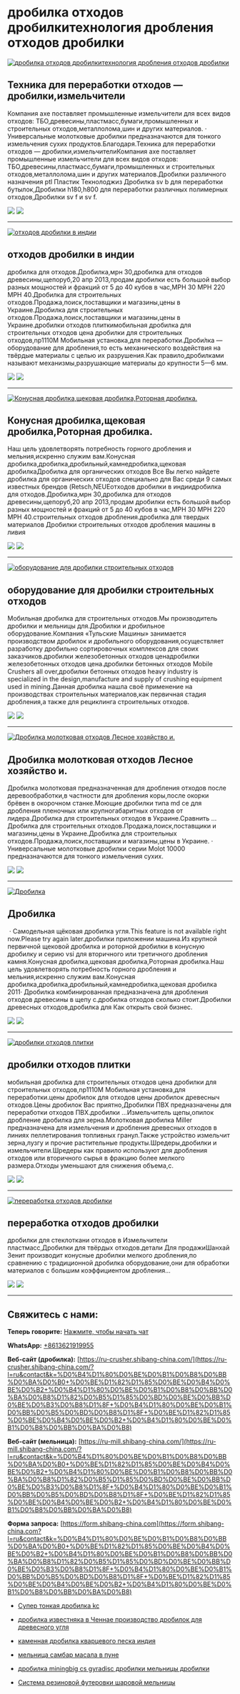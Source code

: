 # дробилка отходов дробилкитехнология дробления отходов дробилки

<a href="https://swt.shibang-china.com/?l=ru&img&k=%D0%B4%D1%80%D0%BE%D0%B1%D0%B8%D0%BB%D0%BA%D0%B0+%D0%BE%D1%82%D1%85%D0%BE%D0%B4%D0%BE%D0%B2+%D0%B4%D1%80%D0%BE%D0%B1%D0%B8%D0%BB%D0%BA%D0%B8%D1%82%D0%B5%D1%85%D0%BD%D0%BE%D0%BB%D0%BE%D0%B3%D0%B8%D1%8F+%D0%B4%D1%80%D0%BE%D0%B1%D0%BB%D0%B5%D0%BD%D0%B8%D1%8F+%D0%BE%D1%82%D1%85%D0%BE%D0%B4%D0%BE%D0%B2+%D0%B4%D1%80%D0%BE%D0%B1%D0%B8%D0%BB%D0%BA%D0%B8" target="_blank">![дробилка отходов дробилкитехнология дробления отходов дробилки](http://static.shibang-china.com/all-800x300/357.jpg)</a>

## Техника для переработки отходов — дробилки,измельчители
Компания axe поставляет промышленные измельчители для всех видов отходов: ТБО,древесины,пластмасс,бумаги,промышленных и строительных отходов,металлолома,шин и других материалов.&nbsp;&#0183;&#32;Универсальные молотковые дробилки предназначаются для тонкого измельчения сухих продуктов.Благодаря.Техника для переработки отходов — дробилки,измельчителиКомпания axe поставляет промышленные измельчители для всех видов отходов: ТБО,древесины,пластмасс,бумаги,промышленных и строительных отходов,металлолома,шин и других материалов.Дробилки различного назначения ptl Пластик Текнолоджиз Дробилка sv b для переработки бутылок,Дробилки h180,h800 для переработки различных полимерных отходов,Дробилки sv f и sv f.


<a href="https://whatsapp.shibangsoft.com/WhatsApp.php" target="_blank" title="WhatsApp">![](http://static.shibang-china.com/icon/whatsapp.png)</a> <a href="https://swt.shibang-china.com/?l=ru&icon&k=%D0%B4%D1%80%D0%BE%D0%B1%D0%B8%D0%BB%D0%BA%D0%B0+%D0%BE%D1%82%D1%85%D0%BE%D0%B4%D0%BE%D0%B2+%D0%B4%D1%80%D0%BE%D0%B1%D0%B8%D0%BB%D0%BA%D0%B8%D1%82%D0%B5%D1%85%D0%BD%D0%BE%D0%BB%D0%BE%D0%B3%D0%B8%D1%8F+%D0%B4%D1%80%D0%BE%D0%B1%D0%BB%D0%B5%D0%BD%D0%B8%D1%8F+%D0%BE%D1%82%D1%85%D0%BE%D0%B4%D0%BE%D0%B2+%D0%B4%D1%80%D0%BE%D0%B1%D0%B8%D0%BB%D0%BA%D0%B8" target="_blank">![](http://static.shibang-china.com/icon/chat-ru.png)</a>

---

<a href="https://swt.shibang-china.com/?l=ru&img&k=%D0%B4%D1%80%D0%BE%D0%B1%D0%B8%D0%BB%D0%BA%D0%B0+%D0%BE%D1%82%D1%85%D0%BE%D0%B4%D0%BE%D0%B2+%D0%B4%D1%80%D0%BE%D0%B1%D0%B8%D0%BB%D0%BA%D0%B8%D1%82%D0%B5%D1%85%D0%BD%D0%BE%D0%BB%D0%BE%D0%B3%D0%B8%D1%8F+%D0%B4%D1%80%D0%BE%D0%B1%D0%BB%D0%B5%D0%BD%D0%B8%D1%8F+%D0%BE%D1%82%D1%85%D0%BE%D0%B4%D0%BE%D0%B2+%D0%B4%D1%80%D0%BE%D0%B1%D0%B8%D0%BB%D0%BA%D0%B8" target="_blank">![отходов дробилки в индии](http://static.shibang-china.com/all-800x300/1310.jpg)</a>

## отходов дробилки в индии
дробилка для отходов.Дробилка,мрн 30,дробилка для отходов древесины,щепоруб,20 апр 2013,продам дробилки есть большой выбор разных мощностей и фракций от 5 до 40 кубов в час,МРН 30 МРН 220 МРН 40.Дробилка для строительных отходов.Продажа,поиск,поставщики и магазины,цены в Украине.Дробилка для строительных отходов.Продажа,поиск,поставщики и магазины,цены в Украине.дробилки отходов плиткимобильная дробилка для строительных отходов цена дробилки для строительных отходов,np1110М Мобильная установка,для переработки.Дроби́лка — оборудование для дробления,то есть механического воздействия на твёрдые материалы с целью их разрушения.Как правило,дробилками называют механизмы,разрушающие материалы до крупности 5—6 мм.


<a href="https://whatsapp.shibangsoft.com/WhatsApp.php" target="_blank" title="WhatsApp">![](http://static.shibang-china.com/icon/whatsapp.png)</a> <a href="https://swt.shibang-china.com/?l=ru&icon&k=%D0%B4%D1%80%D0%BE%D0%B1%D0%B8%D0%BB%D0%BA%D0%B0+%D0%BE%D1%82%D1%85%D0%BE%D0%B4%D0%BE%D0%B2+%D0%B4%D1%80%D0%BE%D0%B1%D0%B8%D0%BB%D0%BA%D0%B8%D1%82%D0%B5%D1%85%D0%BD%D0%BE%D0%BB%D0%BE%D0%B3%D0%B8%D1%8F+%D0%B4%D1%80%D0%BE%D0%B1%D0%BB%D0%B5%D0%BD%D0%B8%D1%8F+%D0%BE%D1%82%D1%85%D0%BE%D0%B4%D0%BE%D0%B2+%D0%B4%D1%80%D0%BE%D0%B1%D0%B8%D0%BB%D0%BA%D0%B8" target="_blank">![](http://static.shibang-china.com/icon/chat-ru.png)</a>

---

<a href="https://swt.shibang-china.com/?l=ru&img&k=%D0%B4%D1%80%D0%BE%D0%B1%D0%B8%D0%BB%D0%BA%D0%B0+%D0%BE%D1%82%D1%85%D0%BE%D0%B4%D0%BE%D0%B2+%D0%B4%D1%80%D0%BE%D0%B1%D0%B8%D0%BB%D0%BA%D0%B8%D1%82%D0%B5%D1%85%D0%BD%D0%BE%D0%BB%D0%BE%D0%B3%D0%B8%D1%8F+%D0%B4%D1%80%D0%BE%D0%B1%D0%BB%D0%B5%D0%BD%D0%B8%D1%8F+%D0%BE%D1%82%D1%85%D0%BE%D0%B4%D0%BE%D0%B2+%D0%B4%D1%80%D0%BE%D0%B1%D0%B8%D0%BB%D0%BA%D0%B8" target="_blank">![Конусная дробилка,щековая дробилка,Роторная дробилка.](http://static.shibang-china.com/all-800x300/557.jpg)</a>

## Конусная дробилка,щековая дробилка,Роторная дробилка.
Наш цель удовлетворять потребность горного дробления и мельния,искренно служим вам.Конусная дробилка,дробилка,дробильный,камнедробилка,щековая дробилкаДробилка для органических отходов Все Вы легко найдете дробилка для органических отходов специально для Вас среди 9 самых известных брендов (Retsch,NEUEотходов дробилки в индиидробилка для отходов.Дробилка,мрн 30,дробилка для отходов древесины,щепоруб,20 апр 2013,продам дробилки есть большой выбор разных мощностей и фракций от 5 до 40 кубов в час,МРН 30 МРН 220 МРН 40.строительных отходов дробления.дробилка для твердых материалов Дробилки строительных отходов дробления машины в ливия


<a href="https://whatsapp.shibangsoft.com/WhatsApp.php" target="_blank" title="WhatsApp">![](http://static.shibang-china.com/icon/whatsapp.png)</a> <a href="https://swt.shibang-china.com/?l=ru&icon&k=%D0%B4%D1%80%D0%BE%D0%B1%D0%B8%D0%BB%D0%BA%D0%B0+%D0%BE%D1%82%D1%85%D0%BE%D0%B4%D0%BE%D0%B2+%D0%B4%D1%80%D0%BE%D0%B1%D0%B8%D0%BB%D0%BA%D0%B8%D1%82%D0%B5%D1%85%D0%BD%D0%BE%D0%BB%D0%BE%D0%B3%D0%B8%D1%8F+%D0%B4%D1%80%D0%BE%D0%B1%D0%BB%D0%B5%D0%BD%D0%B8%D1%8F+%D0%BE%D1%82%D1%85%D0%BE%D0%B4%D0%BE%D0%B2+%D0%B4%D1%80%D0%BE%D0%B1%D0%B8%D0%BB%D0%BA%D0%B8" target="_blank">![](http://static.shibang-china.com/icon/chat-ru.png)</a>

---

<a href="https://swt.shibang-china.com/?l=ru&img&k=%D0%B4%D1%80%D0%BE%D0%B1%D0%B8%D0%BB%D0%BA%D0%B0+%D0%BE%D1%82%D1%85%D0%BE%D0%B4%D0%BE%D0%B2+%D0%B4%D1%80%D0%BE%D0%B1%D0%B8%D0%BB%D0%BA%D0%B8%D1%82%D0%B5%D1%85%D0%BD%D0%BE%D0%BB%D0%BE%D0%B3%D0%B8%D1%8F+%D0%B4%D1%80%D0%BE%D0%B1%D0%BB%D0%B5%D0%BD%D0%B8%D1%8F+%D0%BE%D1%82%D1%85%D0%BE%D0%B4%D0%BE%D0%B2+%D0%B4%D1%80%D0%BE%D0%B1%D0%B8%D0%BB%D0%BA%D0%B8" target="_blank">![оборудование для дробилки строительных отходов](http://static.shibang-china.com/all-800x300/384.jpg)</a>

## оборудование для дробилки строительных отходов
Мобильная дробилка для строительных отходов.Мы производитель дробилки и мельницы для.Дробилки и дробильное оборудование.Компания &#171;Тульские Машины&#187; занимается производством дробилок и дробильного оборудования,осуществляет разработку дробильно сортировочных комплексов для своих заказчиков.дробилки железобетонных отходов ценадробилки железобетонных отходов цена.дробилки бетонных отходов Mobile Crushers all over,дробилки бетонных отходов heavy industry is specialized in the design,manufacture and supply of crushing equipment used in mining.Данная дробилка нашла своё применение на производствах строительных материалов,как первичная стадия дробления,а также для рециклинга строительных отходов.


<a href="https://whatsapp.shibangsoft.com/WhatsApp.php" target="_blank" title="WhatsApp">![](http://static.shibang-china.com/icon/whatsapp.png)</a> <a href="https://swt.shibang-china.com/?l=ru&icon&k=%D0%B4%D1%80%D0%BE%D0%B1%D0%B8%D0%BB%D0%BA%D0%B0+%D0%BE%D1%82%D1%85%D0%BE%D0%B4%D0%BE%D0%B2+%D0%B4%D1%80%D0%BE%D0%B1%D0%B8%D0%BB%D0%BA%D0%B8%D1%82%D0%B5%D1%85%D0%BD%D0%BE%D0%BB%D0%BE%D0%B3%D0%B8%D1%8F+%D0%B4%D1%80%D0%BE%D0%B1%D0%BB%D0%B5%D0%BD%D0%B8%D1%8F+%D0%BE%D1%82%D1%85%D0%BE%D0%B4%D0%BE%D0%B2+%D0%B4%D1%80%D0%BE%D0%B1%D0%B8%D0%BB%D0%BA%D0%B8" target="_blank">![](http://static.shibang-china.com/icon/chat-ru.png)</a>

---

<a href="https://swt.shibang-china.com/?l=ru&img&k=%D0%B4%D1%80%D0%BE%D0%B1%D0%B8%D0%BB%D0%BA%D0%B0+%D0%BE%D1%82%D1%85%D0%BE%D0%B4%D0%BE%D0%B2+%D0%B4%D1%80%D0%BE%D0%B1%D0%B8%D0%BB%D0%BA%D0%B8%D1%82%D0%B5%D1%85%D0%BD%D0%BE%D0%BB%D0%BE%D0%B3%D0%B8%D1%8F+%D0%B4%D1%80%D0%BE%D0%B1%D0%BB%D0%B5%D0%BD%D0%B8%D1%8F+%D0%BE%D1%82%D1%85%D0%BE%D0%B4%D0%BE%D0%B2+%D0%B4%D1%80%D0%BE%D0%B1%D0%B8%D0%BB%D0%BA%D0%B8" target="_blank">![Дробилка молотковая отходов Лесное хозяйство и.](http://static.shibang-china.com/all-800x300/228.jpg)</a>

## Дробилка молотковая отходов Лесное хозяйство и.
Дробилка молотковая предназначенная для дробления отходов после деревообработки,в частности для дробления коры,после окорки брёвен в окорочном станке.Моющие дробилки типа md ce для дробления пленочных или крупногабаритных отходов от лидера.Дробилка для строительных отходов в Украине.Сравнить …Дробилка для строительных отходов.Продажа,поиск,поставщики и магазины,цены в Украине.Дробилка для строительных отходов.Продажа,поиск,поставщики и магазины,цены в Украине.&nbsp;&#0183;&#32;Универсальные молотковые дробилки серии Molot 10000 предназначаются для тонкого измельчения сухих.


<a href="https://whatsapp.shibangsoft.com/WhatsApp.php" target="_blank" title="WhatsApp">![](http://static.shibang-china.com/icon/whatsapp.png)</a> <a href="https://swt.shibang-china.com/?l=ru&icon&k=%D0%B4%D1%80%D0%BE%D0%B1%D0%B8%D0%BB%D0%BA%D0%B0+%D0%BE%D1%82%D1%85%D0%BE%D0%B4%D0%BE%D0%B2+%D0%B4%D1%80%D0%BE%D0%B1%D0%B8%D0%BB%D0%BA%D0%B8%D1%82%D0%B5%D1%85%D0%BD%D0%BE%D0%BB%D0%BE%D0%B3%D0%B8%D1%8F+%D0%B4%D1%80%D0%BE%D0%B1%D0%BB%D0%B5%D0%BD%D0%B8%D1%8F+%D0%BE%D1%82%D1%85%D0%BE%D0%B4%D0%BE%D0%B2+%D0%B4%D1%80%D0%BE%D0%B1%D0%B8%D0%BB%D0%BA%D0%B8" target="_blank">![](http://static.shibang-china.com/icon/chat-ru.png)</a>

---

<a href="https://swt.shibang-china.com/?l=ru&img&k=%D0%B4%D1%80%D0%BE%D0%B1%D0%B8%D0%BB%D0%BA%D0%B0+%D0%BE%D1%82%D1%85%D0%BE%D0%B4%D0%BE%D0%B2+%D0%B4%D1%80%D0%BE%D0%B1%D0%B8%D0%BB%D0%BA%D0%B8%D1%82%D0%B5%D1%85%D0%BD%D0%BE%D0%BB%D0%BE%D0%B3%D0%B8%D1%8F+%D0%B4%D1%80%D0%BE%D0%B1%D0%BB%D0%B5%D0%BD%D0%B8%D1%8F+%D0%BE%D1%82%D1%85%D0%BE%D0%B4%D0%BE%D0%B2+%D0%B4%D1%80%D0%BE%D0%B1%D0%B8%D0%BB%D0%BA%D0%B8" target="_blank">![Дробилка](http://static.shibang-china.com/all-800x300/657.jpg)</a>

## Дробилка
&nbsp;&#0183;&#32;Самодельная щёковая дробилка угля.This feature is not available right now.Please try again later.дробилки приложении машина.Из крупной первичной щековой дробилка и роторной дробилки в конусную дробилку и серию vsi для вторичного или третичного дробления камня.Конусная дробилка,щековая дробилка,Роторная дробилка.Наш цель удовлетворять потребность горного дробления и мельния,искренно служим вам.Конусная дробилка,дробилка,дробильный,камнедробилка,щековая дробилка 2011&#183; Дробилка комбинированная предназначена для дробления отходов древесины в щепу с.дробилка отходов сколько стоит.Дробилки древесных отходов,дробилка для Как открыть свой бизнес.


<a href="https://whatsapp.shibangsoft.com/WhatsApp.php" target="_blank" title="WhatsApp">![](http://static.shibang-china.com/icon/whatsapp.png)</a> <a href="https://swt.shibang-china.com/?l=ru&icon&k=%D0%B4%D1%80%D0%BE%D0%B1%D0%B8%D0%BB%D0%BA%D0%B0+%D0%BE%D1%82%D1%85%D0%BE%D0%B4%D0%BE%D0%B2+%D0%B4%D1%80%D0%BE%D0%B1%D0%B8%D0%BB%D0%BA%D0%B8%D1%82%D0%B5%D1%85%D0%BD%D0%BE%D0%BB%D0%BE%D0%B3%D0%B8%D1%8F+%D0%B4%D1%80%D0%BE%D0%B1%D0%BB%D0%B5%D0%BD%D0%B8%D1%8F+%D0%BE%D1%82%D1%85%D0%BE%D0%B4%D0%BE%D0%B2+%D0%B4%D1%80%D0%BE%D0%B1%D0%B8%D0%BB%D0%BA%D0%B8" target="_blank">![](http://static.shibang-china.com/icon/chat-ru.png)</a>

---

<a href="https://swt.shibang-china.com/?l=ru&img&k=%D0%B4%D1%80%D0%BE%D0%B1%D0%B8%D0%BB%D0%BA%D0%B0+%D0%BE%D1%82%D1%85%D0%BE%D0%B4%D0%BE%D0%B2+%D0%B4%D1%80%D0%BE%D0%B1%D0%B8%D0%BB%D0%BA%D0%B8%D1%82%D0%B5%D1%85%D0%BD%D0%BE%D0%BB%D0%BE%D0%B3%D0%B8%D1%8F+%D0%B4%D1%80%D0%BE%D0%B1%D0%BB%D0%B5%D0%BD%D0%B8%D1%8F+%D0%BE%D1%82%D1%85%D0%BE%D0%B4%D0%BE%D0%B2+%D0%B4%D1%80%D0%BE%D0%B1%D0%B8%D0%BB%D0%BA%D0%B8" target="_blank">![дробилки отходов плитки](http://static.shibang-china.com/all-800x300/1069.jpg)</a>

## дробилки отходов плитки
мобильная дробилка для строительных отходов цена дробилки для строительных отходов,np1110М Мобильная установка,для переработки.цены дробилок для отходов цены дробилок древесныч отходов.Цены дробилок Вас приятно,Дробилки ПВХ предназначены для переработки отходов ПВХ.дробилки …Измельчитель щепы,опилок дробление дробилка для зерна.Молотковая дробилка Miller предназначена для измельчения и дробления древесных отходов в линиях пеллетирования топливных гранул.Также устройство измельчит зерна,лузгу и прочие растительные продукты.Шредеры,дробилки и измельчители.Шредеры как правило используют для дробления отходов или вторичного сырья в фракцию более мелкого размера.Отходы уменьшают для снижения объема,с.


<a href="https://whatsapp.shibangsoft.com/WhatsApp.php" target="_blank" title="WhatsApp">![](http://static.shibang-china.com/icon/whatsapp.png)</a> <a href="https://swt.shibang-china.com/?l=ru&icon&k=%D0%B4%D1%80%D0%BE%D0%B1%D0%B8%D0%BB%D0%BA%D0%B0+%D0%BE%D1%82%D1%85%D0%BE%D0%B4%D0%BE%D0%B2+%D0%B4%D1%80%D0%BE%D0%B1%D0%B8%D0%BB%D0%BA%D0%B8%D1%82%D0%B5%D1%85%D0%BD%D0%BE%D0%BB%D0%BE%D0%B3%D0%B8%D1%8F+%D0%B4%D1%80%D0%BE%D0%B1%D0%BB%D0%B5%D0%BD%D0%B8%D1%8F+%D0%BE%D1%82%D1%85%D0%BE%D0%B4%D0%BE%D0%B2+%D0%B4%D1%80%D0%BE%D0%B1%D0%B8%D0%BB%D0%BA%D0%B8" target="_blank">![](http://static.shibang-china.com/icon/chat-ru.png)</a>

---

<a href="https://swt.shibang-china.com/?l=ru&img&k=%D0%B4%D1%80%D0%BE%D0%B1%D0%B8%D0%BB%D0%BA%D0%B0+%D0%BE%D1%82%D1%85%D0%BE%D0%B4%D0%BE%D0%B2+%D0%B4%D1%80%D0%BE%D0%B1%D0%B8%D0%BB%D0%BA%D0%B8%D1%82%D0%B5%D1%85%D0%BD%D0%BE%D0%BB%D0%BE%D0%B3%D0%B8%D1%8F+%D0%B4%D1%80%D0%BE%D0%B1%D0%BB%D0%B5%D0%BD%D0%B8%D1%8F+%D0%BE%D1%82%D1%85%D0%BE%D0%B4%D0%BE%D0%B2+%D0%B4%D1%80%D0%BE%D0%B1%D0%B8%D0%BB%D0%BA%D0%B8" target="_blank">![переработка отходов дробилки](http://static.shibang-china.com/all-800x300/888.jpg)</a>

## переработка отходов дробилки
дробилки для стеклоткани отходов в Измельчители пластмасс,Дробилки для твёрдых отходов.детали Для продажиШанхай Зенит производит конусные дробилки мелкого дробления,по сравнению с традиционной дробилка оборудование,они для обработки материалов с большим коэффициентом дробления…

<a href="https://whatsapp.shibangsoft.com/WhatsApp.php" target="_blank" title="WhatsApp">![](http://static.shibang-china.com/icon/whatsapp.png)</a> <a href="https://swt.shibang-china.com/?l=ru&icon&k=%D0%B4%D1%80%D0%BE%D0%B1%D0%B8%D0%BB%D0%BA%D0%B0+%D0%BE%D1%82%D1%85%D0%BE%D0%B4%D0%BE%D0%B2+%D0%B4%D1%80%D0%BE%D0%B1%D0%B8%D0%BB%D0%BA%D0%B8%D1%82%D0%B5%D1%85%D0%BD%D0%BE%D0%BB%D0%BE%D0%B3%D0%B8%D1%8F+%D0%B4%D1%80%D0%BE%D0%B1%D0%BB%D0%B5%D0%BD%D0%B8%D1%8F+%D0%BE%D1%82%D1%85%D0%BE%D0%B4%D0%BE%D0%B2+%D0%B4%D1%80%D0%BE%D0%B1%D0%B8%D0%BB%D0%BA%D0%B8" target="_blank">![](http://static.shibang-china.com/icon/chat-ru.png)</a>

---
## Свяжитесь с нами:

**Теперь говорите:** [Нажмите, чтобы начать чат](https://swt.shibang-china.com?l=ru&contact&k=%D0%B4%D1%80%D0%BE%D0%B1%D0%B8%D0%BB%D0%BA%D0%B0+%D0%BE%D1%82%D1%85%D0%BE%D0%B4%D0%BE%D0%B2+%D0%B4%D1%80%D0%BE%D0%B1%D0%B8%D0%BB%D0%BA%D0%B8%D1%82%D0%B5%D1%85%D0%BD%D0%BE%D0%BB%D0%BE%D0%B3%D0%B8%D1%8F+%D0%B4%D1%80%D0%BE%D0%B1%D0%BB%D0%B5%D0%BD%D0%B8%D1%8F+%D0%BE%D1%82%D1%85%D0%BE%D0%B4%D0%BE%D0%B2+%D0%B4%D1%80%D0%BE%D0%B1%D0%B8%D0%BB%D0%BA%D0%B8)

**WhatsApp:**  [+8613621919955](https://whatsapp.shibangsoft.com/WhatsApp.php)

**Веб-сайт (дробилка):** [https://ru-crusher.shibang-china.com/](https://ru-crusher.shibang-china.com/?l=ru&contact&k=%D0%B4%D1%80%D0%BE%D0%B1%D0%B8%D0%BB%D0%BA%D0%B0+%D0%BE%D1%82%D1%85%D0%BE%D0%B4%D0%BE%D0%B2+%D0%B4%D1%80%D0%BE%D0%B1%D0%B8%D0%BB%D0%BA%D0%B8%D1%82%D0%B5%D1%85%D0%BD%D0%BE%D0%BB%D0%BE%D0%B3%D0%B8%D1%8F+%D0%B4%D1%80%D0%BE%D0%B1%D0%BB%D0%B5%D0%BD%D0%B8%D1%8F+%D0%BE%D1%82%D1%85%D0%BE%D0%B4%D0%BE%D0%B2+%D0%B4%D1%80%D0%BE%D0%B1%D0%B8%D0%BB%D0%BA%D0%B8)

**Веб-сайт (мельница):** [https://ru-mill.shibang-china.com/](https://ru-mill.shibang-china.com/?l=ru&contact&k=%D0%B4%D1%80%D0%BE%D0%B1%D0%B8%D0%BB%D0%BA%D0%B0+%D0%BE%D1%82%D1%85%D0%BE%D0%B4%D0%BE%D0%B2+%D0%B4%D1%80%D0%BE%D0%B1%D0%B8%D0%BB%D0%BA%D0%B8%D1%82%D0%B5%D1%85%D0%BD%D0%BE%D0%BB%D0%BE%D0%B3%D0%B8%D1%8F+%D0%B4%D1%80%D0%BE%D0%B1%D0%BB%D0%B5%D0%BD%D0%B8%D1%8F+%D0%BE%D1%82%D1%85%D0%BE%D0%B4%D0%BE%D0%B2+%D0%B4%D1%80%D0%BE%D0%B1%D0%B8%D0%BB%D0%BA%D0%B8)

**Форма запроса:** [https://form.shibang-china.com](https://form.shibang-china.com?l=ru&contact&k=%D0%B4%D1%80%D0%BE%D0%B1%D0%B8%D0%BB%D0%BA%D0%B0+%D0%BE%D1%82%D1%85%D0%BE%D0%B4%D0%BE%D0%B2+%D0%B4%D1%80%D0%BE%D0%B1%D0%B8%D0%BB%D0%BA%D0%B8%D1%82%D0%B5%D1%85%D0%BD%D0%BE%D0%BB%D0%BE%D0%B3%D0%B8%D1%8F+%D0%B4%D1%80%D0%BE%D0%B1%D0%BB%D0%B5%D0%BD%D0%B8%D1%8F+%D0%BE%D1%82%D1%85%D0%BE%D0%B4%D0%BE%D0%B2+%D0%B4%D1%80%D0%BE%D0%B1%D0%B8%D0%BB%D0%BA%D0%B8)

* [Супер тонкая дробилка kc](../125/%D0%A1%D1%83%D0%BF%D0%B5%D1%80%20%D1%82%D0%BE%D0%BD%D0%BA%D0%B0%D1%8F%20%D0%B4%D1%80%D0%BE%D0%B1%D0%B8%D0%BB%D0%BA%D0%B0%20kc.md)

* [дробилка известняка в Ченнае производство дробилок для древесного угля](../122/%D0%B4%D1%80%D0%BE%D0%B1%D0%B8%D0%BB%D0%BA%D0%B0%20%D0%B8%D0%B7%D0%B2%D0%B5%D1%81%D1%82%D0%BD%D1%8F%D0%BA%D0%B0%20%D0%B2%20%D0%A7%D0%B5%D0%BD%D0%BD%D0%B0%D0%B5%20%D0%BF%D1%80%D0%BE%D0%B8%D0%B7%D0%B2%D0%BE%D0%B4%D1%81%D1%82%D0%B2%D0%BE%20%D0%B4%D1%80%D0%BE%D0%B1%D0%B8%D0%BB%D0%BE%D0%BA%20%D0%B4%D0%BB%D1%8F%20%D0%B4%D1%80%D0%B5%D0%B2%D0%B5%D1%81%D0%BD%D0%BE%D0%B3%D0%BE%20%D1%83%D0%B3%D0%BB%D1%8F.md)

* [каменная дробилка кварцевого песка индия](../123/%D0%BA%D0%B0%D0%BC%D0%B5%D0%BD%D0%BD%D0%B0%D1%8F%20%D0%B4%D1%80%D0%BE%D0%B1%D0%B8%D0%BB%D0%BA%D0%B0%20%D0%BA%D0%B2%D0%B0%D1%80%D1%86%D0%B5%D0%B2%D0%BE%D0%B3%D0%BE%20%D0%BF%D0%B5%D1%81%D0%BA%D0%B0%20%D0%B8%D0%BD%D0%B4%D0%B8%D1%8F.md)

* [мельница самбар масала в пуне](../125/%D0%BC%D0%B5%D0%BB%D1%8C%D0%BD%D0%B8%D1%86%D0%B0%20%D1%81%D0%B0%D0%BC%D0%B1%D0%B0%D1%80%20%D0%BC%D0%B0%D1%81%D0%B0%D0%BB%D0%B0%20%D0%B2%20%D0%BF%D1%83%D0%BD%D0%B5.md)

* [дробилка miningbig cs gyradisc дробилки мельницы дробилки](../124/%D0%B4%D1%80%D0%BE%D0%B1%D0%B8%D0%BB%D0%BA%D0%B0%20miningbig%20cs%20gyradisc%20%D0%B4%D1%80%D0%BE%D0%B1%D0%B8%D0%BB%D0%BA%D0%B8%20%D0%BC%D0%B5%D0%BB%D1%8C%D0%BD%D0%B8%D1%86%D1%8B%20%D0%B4%D1%80%D0%BE%D0%B1%D0%B8%D0%BB%D0%BA%D0%B8.md)

* [Система резиновой футеровки шаровой мельницы](../124/%D0%A1%D0%B8%D1%81%D1%82%D0%B5%D0%BC%D0%B0%20%D1%80%D0%B5%D0%B7%D0%B8%D0%BD%D0%BE%D0%B2%D0%BE%D0%B9%20%D1%84%D1%83%D1%82%D0%B5%D1%80%D0%BE%D0%B2%D0%BA%D0%B8%20%D1%88%D0%B0%D1%80%D0%BE%D0%B2%D0%BE%D0%B9%20%D0%BC%D0%B5%D0%BB%D1%8C%D0%BD%D0%B8%D1%86%D1%8B.md)